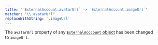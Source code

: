 ```yaml
---
title: '`ExternalAccount.avatarUrl` -> `ExternalAccount.imageUrl`'
matcher: "\\.avatarUrl"
replaceWithString: '.imageUrl'
---
```


The `avatarUrl` property of any [`ExternalAcccount` object](https://clerk.com/docs/references/javascript/external-account) has been changed to `imageUrl`.
